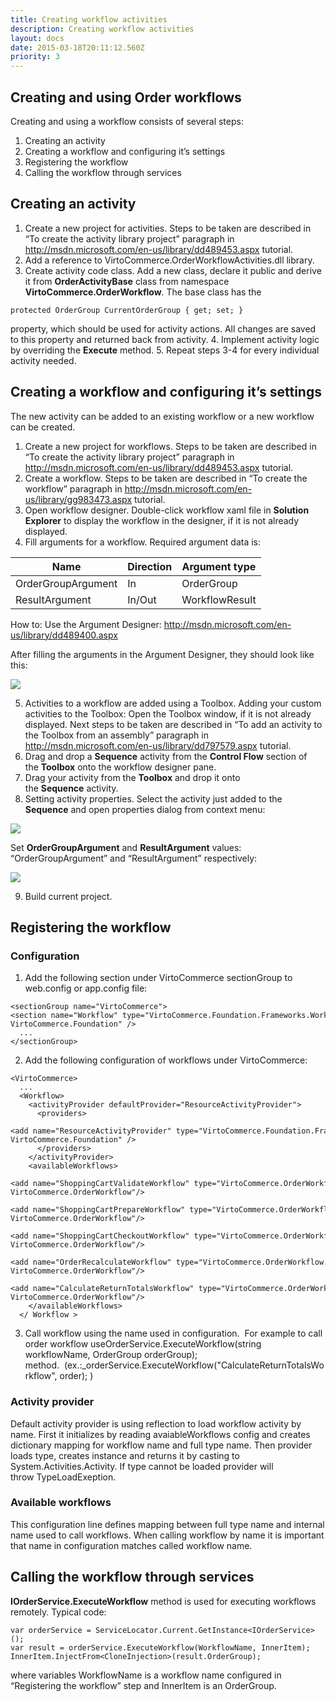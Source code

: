 ```yaml
---
title: Creating workflow activities
description: Creating workflow activities
layout: docs
date: 2015-03-18T20:11:12.560Z
priority: 3
---
```

## Creating and using Order workflows

Creating and using a workflow consists of several steps:

1. Creating an activity
2. Creating a workflow and configuring it’s settings
3. Registering the workflow
4. Calling the workflow through services

## Creating an activity

1. Create a new project for activities. Steps to be taken are described in “To create the activity library project” paragraph in <a href="http://msdn.microsoft.com/en-us/library/dd489453.aspx" rel="nofollow">http://msdn.microsoft.com/en-us/library/dd489453.aspx</a> tutorial.
2. Add a reference to VirtoCommerce.OrderWorkflowActivities.dll library.
3. Create activity code class. Add a new class, declare it public and derive it from **OrderActivityBase** class from namespace **VirtoCommerce.OrderWorkflow**. The base class has the
  ```
  protected OrderGroup CurrentOrderGroup { get; set; }
  ```
  property, which should be used for activity actions. All changes are saved to this property and returned back from activity.
4. Implement activity logic by overriding the **Execute** method.
5. Repeat steps 3-4 for every individual activity needed.

## Creating a workflow and configuring it’s settings

The new activity can be added to an existing workflow or a new workflow can be created.

1. Create a new project for workflows. Steps to be taken are described in “To create the activity library project” paragraph in <a href="http://msdn.microsoft.com/en-us/library/dd489453.aspx" rel="nofollow">http://msdn.microsoft.com/en-us/library/dd489453.aspx</a> tutorial.
2. Create a workflow. Steps to be taken are described in “To create the workflow” paragraph in <a href="http://msdn.microsoft.com/en-us/library/gg983473.aspx" rel="nofollow">http://msdn.microsoft.com/en-us/library/gg983473.aspx</a> tutorial.
3. Open workflow designer. Double-click workflow xaml file in **Solution Explorer** to display the workflow in the designer, if it is not already displayed.
4. Fill arguments for a workflow. Required argument data is:

|Name|Direction|Argument type|
|----|---------|-------------|
|OrderGroupArgument|In|OrderGroup|
|ResultArgument|In/Out|WorkflowResult

How to: Use the Argument Designer: <a href="http://msdn.microsoft.com/en-us/library/dd489400.aspx" rel="nofollow">http://msdn.microsoft.com/en-us/library/dd489400.aspx</a>

After filling the arguments in the Argument Designer, they should look like this:

<img src="../../../../assets/images/docs/tutorial0.png" />

5. Activities to a workflow are added using a Toolbox. Adding your custom activities to the Toolbox: Open the Toolbox window, if it is not already displayed. Next steps to be taken are described in “To add an activity to the Toolbox from an assembly” paragraph in <a href="http://msdn.microsoft.com/en-us/library/dd797579.aspx" rel="nofollow">http://msdn.microsoft.com/en-us/library/dd797579.aspx</a> tutorial.
6. Drag and drop a **Sequence** activity from the **Control Flow** section of the **Toolbox** onto the workflow designer pane.
7. Drag your activity from the **Toolbox** and drop it onto the **Sequence** activity.
8. Setting activity properties. Select the activity just added to the **Sequence** and open properties dialog from context menu:

<img src="../../../../assets/images/docs/tutorial1.png" />

Set **OrderGroupArgument** and **ResultArgument** values: “OrderGroupArgument” and “ResultArgument” respectively:

<img src="../../../../assets/images/docs/tutorial2.png" />

9. Build current project.

## Registering the workflow

### Configuration

1. Add the following section under VirtoCommerce sectionGroup to web.config or app.config file:
  ```
  <sectionGroup name="VirtoCommerce">
  <section name="Workflow" type="VirtoCommerce.Foundation.Frameworks.Workflow.WorkflowConfiguration, VirtoCommerce.Foundation" />
    ...
  </sectionGroup>
  ```
2. Add the following configuration of workflows under VirtoCommerce:
  ```
  <VirtoCommerce>
    ...
    <Workflow>
      <activityProvider defaultProvider="ResourceActivityProvider">
        <providers>
          <add name="ResourceActivityProvider" type="VirtoCommerce.Foundation.Frameworks.Workflow.Providers.ResourceWorkflowActivityProvider, VirtoCommerce.Foundation" />
        </providers>
      </activityProvider>
      <availableWorkflows>
        <add name="ShoppingCartValidateWorkflow" type="VirtoCommerce.OrderWorkflow.ShoppingCartValidateWorkflow, VirtoCommerce.OrderWorkflow"/>
        <add name="ShoppingCartPrepareWorkflow" type="VirtoCommerce.OrderWorkflow.ShoppingCartPrepareWorkflow, VirtoCommerce.OrderWorkflow"/>
        <add name="ShoppingCartCheckoutWorkflow" type="VirtoCommerce.OrderWorkflow.ShoppingCartCheckoutWorkflow, VirtoCommerce.OrderWorkflow"/>
        <add name="OrderRecalculateWorkflow" type="VirtoCommerce.OrderWorkflow.OrderRecalculateWorkflow, VirtoCommerce.OrderWorkflow"/>
        <add name="CalculateReturnTotalsWorkflow" type="VirtoCommerce.OrderWorkflow.CalculateReturnTotalsWorkflow, VirtoCommerce.OrderWorkflow"/>
      </availableWorkflows>
    </ Workflow >
  ```
3. Call workflow using the name used in configuration.  For example to call order workflow useOrderService.ExecuteWorkflow(string workflowName, OrderGroup orderGroup); method.  (ex.:_orderService.ExecuteWorkflow("CalculateReturnTotalsWorkflow", order); )

### Activity provider

Default activity provider is using reflection to load workflow activity by name. First it initializes by reading avaiableWorkflows config and creates dictionary mapping for workflow name and full type name. Then provider loads type, creates instance and returns it by casting to System.Activities.Activity. If type cannot be loaded provider will throw TypeLoadExeption.

### Available workflows

This configuration line defines mapping between full type name and internal name used to call workflows. When calling workflow by name it is important that name in configuration matches called workflow name.

## Calling the workflow through services

**IOrderService.ExecuteWorkflow** method is used for executing workflows remotely. Typical code:

```
var orderService = ServiceLocator.Current.GetInstance<IOrderService>();
var result = orderService.ExecuteWorkflow(WorkflowName, InnerItem);
InnerItem.InjectFrom<CloneInjection>(result.OrderGroup);
```

where variables WorkflowName is a workflow name configured in “Registering the workflow” step and InnerItem is an OrderGroup.